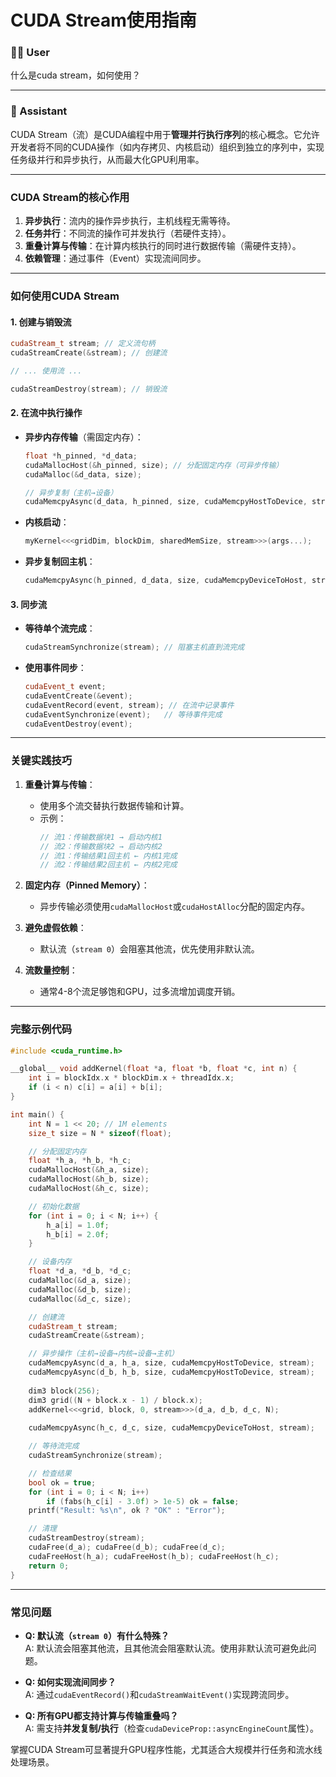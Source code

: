 # CUDA Stream使用指南

### 🧑‍💻 User

什么是cuda stream，如何使用？

---

### 🤖 Assistant

CUDA Stream（流）是CUDA编程中用于**管理并行执行序列**的核心概念。它允许开发者将不同的CUDA操作（如内存拷贝、内核启动）组织到独立的序列中，实现任务级并行和异步执行，从而最大化GPU利用率。

---

### **CUDA Stream的核心作用**
1. **异步执行**：流内的操作异步执行，主机线程无需等待。
2. **任务并行**：不同流的操作可并发执行（若硬件支持）。
3. **重叠计算与传输**：在计算内核执行的同时进行数据传输（需硬件支持）。
4. **依赖管理**：通过事件（Event）实现流间同步。

---

### **如何使用CUDA Stream**

#### **1. 创建与销毁流**
```cpp
cudaStream_t stream; // 定义流句柄
cudaStreamCreate(&stream); // 创建流

// ... 使用流 ...

cudaStreamDestroy(stream); // 销毁流
```

#### **2. 在流中执行操作**
- **异步内存传输**（需固定内存）：
  ```cpp
  float *h_pinned, *d_data;
  cudaMallocHost(&h_pinned, size); // 分配固定内存（可异步传输）
  cudaMalloc(&d_data, size);
  
  // 异步复制（主机→设备）
  cudaMemcpyAsync(d_data, h_pinned, size, cudaMemcpyHostToDevice, stream);
  ```

- **内核启动**：
  ```cpp
  myKernel<<<gridDim, blockDim, sharedMemSize, stream>>>(args...);
  ```

- **异步复制回主机**：
  ```cpp
  cudaMemcpyAsync(h_pinned, d_data, size, cudaMemcpyDeviceToHost, stream);
  ```

#### **3. 同步流**
- **等待单个流完成**：
  ```cpp
  cudaStreamSynchronize(stream); // 阻塞主机直到流完成
  ```
- **使用事件同步**：
  ```cpp
  cudaEvent_t event;
  cudaEventCreate(&event);
  cudaEventRecord(event, stream); // 在流中记录事件
  cudaEventSynchronize(event);   // 等待事件完成
  cudaEventDestroy(event);
  ```

---

### **关键实践技巧**
1. **重叠计算与传输**：
   - 使用多个流交替执行数据传输和计算。
   - 示例：
     ```cpp
     // 流1：传输数据块1 → 启动内核1
     // 流2：传输数据块2 → 启动内核2
     // 流1：传输结果1回主机 ← 内核1完成
     // 流2：传输结果2回主机 ← 内核2完成
     ```

2. **固定内存（Pinned Memory）**：
   - 异步传输必须使用`cudaMallocHost`或`cudaHostAlloc`分配的固定内存。

3. **避免虚假依赖**：
   - 默认流（`stream 0`）会阻塞其他流，优先使用非默认流。

4. **流数量控制**：
   - 通常4-8个流足够饱和GPU，过多流增加调度开销。

---

### **完整示例代码**
```cpp
#include <cuda_runtime.h>

__global__ void addKernel(float *a, float *b, float *c, int n) {
    int i = blockIdx.x * blockDim.x + threadIdx.x;
    if (i < n) c[i] = a[i] + b[i];
}

int main() {
    int N = 1 << 20; // 1M elements
    size_t size = N * sizeof(float);

    // 分配固定内存
    float *h_a, *h_b, *h_c;
    cudaMallocHost(&h_a, size);
    cudaMallocHost(&h_b, size);
    cudaMallocHost(&h_c, size);

    // 初始化数据
    for (int i = 0; i < N; i++) {
        h_a[i] = 1.0f;
        h_b[i] = 2.0f;
    }

    // 设备内存
    float *d_a, *d_b, *d_c;
    cudaMalloc(&d_a, size);
    cudaMalloc(&d_b, size);
    cudaMalloc(&d_c, size);

    // 创建流
    cudaStream_t stream;
    cudaStreamCreate(&stream);

    // 异步操作（主机→设备→内核→设备→主机）
    cudaMemcpyAsync(d_a, h_a, size, cudaMemcpyHostToDevice, stream);
    cudaMemcpyAsync(d_b, h_b, size, cudaMemcpyHostToDevice, stream);
    
    dim3 block(256);
    dim3 grid((N + block.x - 1) / block.x);
    addKernel<<<grid, block, 0, stream>>>(d_a, d_b, d_c, N);
    
    cudaMemcpyAsync(h_c, d_c, size, cudaMemcpyDeviceToHost, stream);

    // 等待流完成
    cudaStreamSynchronize(stream);

    // 检查结果
    bool ok = true;
    for (int i = 0; i < N; i++) 
        if (fabs(h_c[i] - 3.0f) > 1e-5) ok = false;
    printf("Result: %s\n", ok ? "OK" : "Error");

    // 清理
    cudaStreamDestroy(stream);
    cudaFree(d_a); cudaFree(d_b); cudaFree(d_c);
    cudaFreeHost(h_a); cudaFreeHost(h_b); cudaFreeHost(h_c);
    return 0;
}
```

---

### **常见问题**
- **Q: 默认流（`stream 0`）有什么特殊？**  
  A: 默认流会阻塞其他流，且其他流会阻塞默认流。使用非默认流可避免此问题。

- **Q: 如何实现流间同步？**  
  A: 通过`cudaEventRecord()`和`cudaStreamWaitEvent()`实现跨流同步。

- **Q: 所有GPU都支持计算与传输重叠吗？**  
  A: 需支持**并发复制/执行**（检查`cudaDeviceProp::asyncEngineCount`属性）。

掌握CUDA Stream可显著提升GPU程序性能，尤其适合大规模并行任务和流水线处理场景。